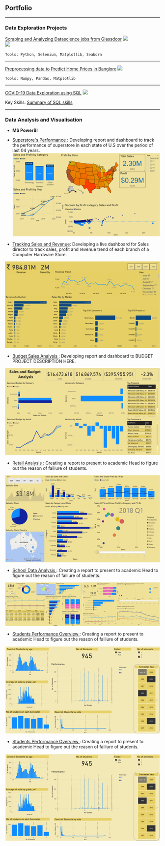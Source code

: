 ## Portfolio

---

### Data Exploration Projects 
[Scraping and Analyzing Datascience jobs from Glassdoor](https://nbviewer.jupyter.org/github/muhammadtoqeerzafar/muhammadtoqeerzafar.github.io/blob/main/Scraping_and_analyzing_glassdoor_data.ipynb)
<img src="images/scraped_data.gif?raw=true"/> <br>
<img src="images/keywords.png?raw=true"/> 

	Tools: Python, Selenium, Matplotlib, Seaborn
---

[Preprocessing data to Predict Home Prices in Banglore](https://github.com/muhammadtoqeerzafar/muhammadtoqeerzafar.github.io/blob/main/Data_Cleaning_Practice_Predicting_Home_Prices_in_Banglore.ipynb)
<img src="images/data_cleansing.png?raw=true"/>

	Tools: Numpy, Pandas, Matplotlib
---

[COVID-19 Data Exploration using SQL](https://github.com/muhammadtoqeerzafar/muhammadtoqeerzafar.github.io/blob/main/COVID-19%20Data%20exploration%20using%20SQL.sql)
<img src="images/SQL_overview.png?raw=true"/>

Key Skills: [Summary of SQL skills](https://github.com/muhammadtoqeerzafar/muhammadtoqeerzafar.github.io/blob/main/SQL_Skills.md)

---

### Data Analysis and Visualisation

	
- __MS PowerBI__
- [Superstore's Performance ](https://github.com/zafarsalman/zafarsalman.github.io/blob/main/PowerBi%20Practice/Sales_Insights_SuperStore.pdf): Developing report and dashboard to track the performance of superstore in each state of U.S over the period of last 04 years. <img src="MS PowerBi/Superstores_performance.png?raw=true"/>

- [Tracking Sales and Revenue](https://github.com/zafarsalman/zafarsalman.github.io/blob/main/PowerBi%20Practice/Sales%20and%20revenue%20trends.pdf): Developing a live dashboard for Sales director to track sales, profit and revenue trend of each branch of a Computer Hardware Store. 
<img src="MS PowerBi/Revenue_trend.png?raw=true"/>


- [Budget Sales Analysis ](https://github.com/zafarsalman/zafarsalman.github.io/blob/main/Budget%20Sales%20Analysis/Sales%20and%20Budget%20Analysis.pdf): Developing report and dashboard to BUDGET PROJECT DESCRIPTION HERE.
<img src="Budget Sales Analysis/Sales and Budget Analysis.png?raw=true"/>


- [Retail Analysis ](https://github.com/zafarsalman/zafarsalman.github.io/blob/main/PowerBi%20Practice/Students_performance_overview.pdf): Creating a report to present to academic Head to figure out the reason of failiure of students.
<img src="Retail Analysis/Retail Analysis.png?raw=true"/>

- [School Data Analysis ](https://github.com/zafarsalman/zafarsalman.github.io/blob/main/PowerBi%20Practice/Students_performance_overview.pdf): Creating a report to present to academic Head to figure out the reason of failiure of students.
<img src="School Data Analysis/School Data Analysis.png?raw=true"/>

- [Students Performance Overview ](https://github.com/zafarsalman/zafarsalman.github.io/blob/main/PowerBi%20Practice/Students_performance_overview.pdf): Creating a report to present to academic Head to figure out the reason of failiure of students.
<img src="MS PowerBi/students_performance.png?raw=true"/>

- [Students Performance Overview ](https://github.com/zafarsalman/zafarsalman.github.io/blob/main/PowerBi%20Practice/Students_performance_overview.pdf): Creating a report to present to academic Head to figure out the reason of failiure of students.
<img src="MS PowerBi/students_performance.png?raw=true"/>	
